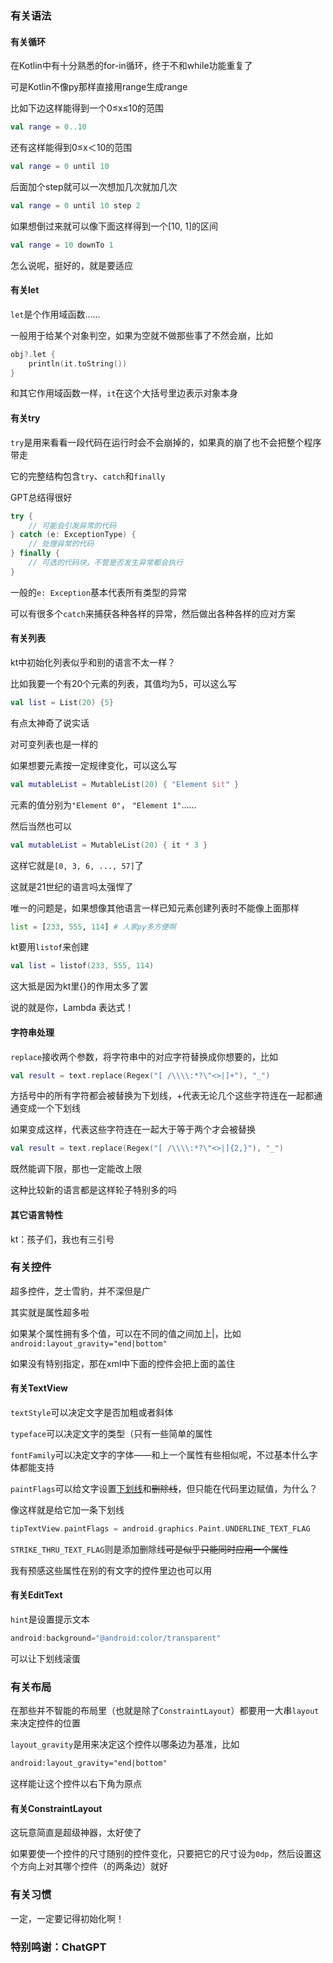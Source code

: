 ### 有关语法

#### 有关循环

在Kotlin中有十分熟悉的for-in循环，终于不和while功能重复了

可是Kotlin不像py那样直接用range生成range

比如下边这样能得到一个0≤x≤10的范围

```kotlin
val range = 0..10 
```

还有这样能得到0≤x＜10的范围

```kotlin
val range = 0 until 10 
```

后面加个step就可以一次想加几次就加几次

```kotlin
val range = 0 until 10 step 2
```

如果想倒过来就可以像下面这样得到一个[10, 1]的区间

```kotlin
val range = 10 downTo 1
```

怎么说呢，挺好的，就是要适应

#### 有关let

`let`是个作用域函数……

一般用于给某个对象判空，如果为空就不做那些事了不然会崩，比如

```kotlin
obj?.let {
	println(it.toString())
}
```

和其它作用域函数一样，`it`在这个大括号里边表示对象本身

#### 有关try

`try`是用来看看一段代码在运行时会不会崩掉的，如果真的崩了也不会把整个程序带走

它的完整结构包含`try`、`catch`和`finally`

GPT总结得很好

```kotlin
try {
    // 可能会引发异常的代码
} catch (e: ExceptionType) {
    // 处理异常的代码
} finally {
    // 可选的代码块，不管是否发生异常都会执行
}
```

一般的`e: Exception`基本代表所有类型的异常

可以有很多个`catch`来捕获各种各样的异常，然后做出各种各样的应对方案

#### 有关列表

kt中初始化列表似乎和别的语言不太一样？

比如我要一个有20个元素的列表，其值均为5，可以这么写

```kotlin
val list = List(20) {5}
```

有点太神奇了说实话

对可变列表也是一样的

如果想要元素按一定规律变化，可以这么写

```kotlin
val mutableList = MutableList(20) { "Element $it" }
```

元素的值分别为`"Element 0"`， `"Element 1"`……

然后当然也可以

```kotlin
val mutableList = MutableList(20) { it * 3 }
```

这样它就是`[0, 3, 6, ..., 57]`了

这就是21世纪的语言吗太强悍了

唯一的问题是，如果想像其他语言一样已知元素创建列表时不能像上面那样

```python
list = [233, 555, 114] # 人家py多方便啊
```

kt要用`listof`来创建

```kotlin
val list = listof(233, 555, 114)
```

这大抵是因为kt里{}的作用太多了罢

说的就是你，Lambda 表达式！

#### 字符串处理

`replace`接收两个参数，将字符串中的对应字符替换成你想要的，比如

```kotlin
val result = text.replace(Regex("[ /\\\\:*?\"<>|]+"), "_")
```

方括号中的所有字符都会被替换为下划线，+代表无论几个这些字符连在一起都通通变成一个下划线

如果变成这样，代表这些字符连在一起大于等于两个才会被替换

```kotlin
val result = text.replace(Regex("[ /\\\\:*?\"<>|]{2,}"), "_")
```

既然能调下限，那也一定能改上限

这种比较新的语言都是这样轮子特别多的吗

#### 其它语言特性

kt：孩子们，我也有三引号

### 有关控件

超多控件，芝士雪豹，并不深但是广

其实就是属性超多啦

如果某个属性拥有多个值，可以在不同的值之间加上|，比如`android:layout_gravity="end|bottom"`

如果没有特别指定，那在xml中下面的控件会把上面的盖住

#### 有关TextView

`textStyle`可以决定文字是否加粗或者斜体

`typeface`可以决定文字的类型（只有一些简单的属性

`fontFamily`可以决定文字的字体——和上一个属性有些相似呢，不过基本什么字体都能支持

`paintFlags`可以给文字设置<u>下划线</u>和~~删除线~~，但只能在代码里边赋值，为什么？

像这样就是给它加一条下划线

```kotlin
tipTextView.paintFlags = android.graphics.Paint.UNDERLINE_TEXT_FLAG
```

`STRIKE_THRU_TEXT_FLAG`则是添加删除线~~可是似乎只能同时应用一个属性~~

我有预感这些属性在别的有文字的控件里边也可以用



#### 有关EditText

`hint`是设置提示文本

```kotlin
android:background="@android:color/transparent"
```

可以让下划线滚蛋



### 有关布局

在那些并不智能的布局里（也就是除了`ConstraintLayout`）都要用一大串`layout`来决定控件的位置

`layout_gravity`是用来决定这个控件以哪条边为基准，比如

```xml
android:layout_gravity="end|bottom"
```

这样能让这个控件以右下角为原点

#### 有关ConstraintLayout

这玩意简直是超级神器，太好使了

如果要使一个控件的尺寸随别的控件变化，只要把它的尺寸设为`0dp`，然后设置这个方向上对其哪个控件（的两条边）就好

### 有关习惯

一定，一定要记得初始化啊！



### 特别鸣谢：ChatGPT